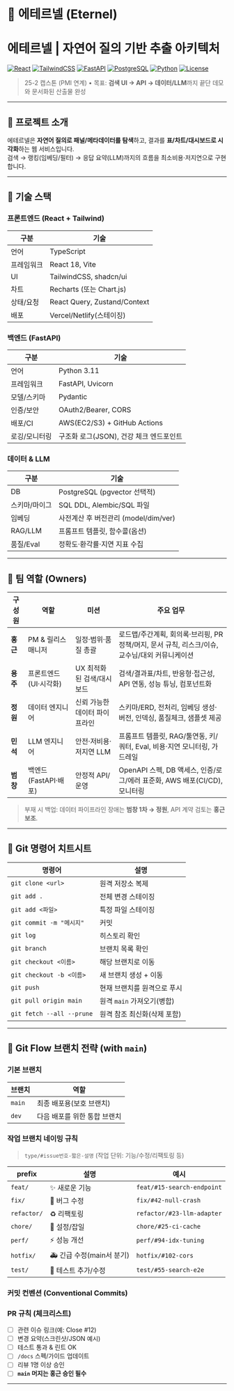 # 💎 에테르넬 (Eternel)

# 에테르넬 | 자연어 질의 기반 추출 아키텍처

[![React](https://img.shields.io/badge/React-18-61DAFB)](https://react.dev/)
[![TailwindCSS](https://img.shields.io/badge/TailwindCSS-3-38B2AC)](https://tailwindcss.com/)
[![FastAPI](https://img.shields.io/badge/FastAPI-0.11x-009688)](https://fastapi.tiangolo.com/)
[![PostgreSQL](https://img.shields.io/badge/PostgreSQL-16-336791)](https://www.postgresql.org/)
[![Python](https://img.shields.io/badge/Python-3.11-3776AB)](https://www.python.org/)
[![License](https://img.shields.io/badge/License-MIT-blue)](#)

> 25-2 캡스톤 (PMI 연계) • 목표: **검색 UI → API → 데이터/LLM**까지 끝단 데모와 문서화된 산출물 완성

---

## 📌 프로젝트 소개

에테르넬은 **자연어 질의로 패널/메타데이터를 탐색**하고, 결과를 **표/차트/대시보드로 시각화**하는 웹 서비스입니다.  
검색 → 랭킹(임베딩/필터) → 응답 요약(LLM)까지의 흐름을 최소비용·저지연으로 구현합니다.

---

## 🧰 기술 스택

### 프론트엔드 (React + Tailwind)

| 구분       | 기술                         |
| ---------- | ---------------------------- |
| 언어       | TypeScript                   |
| 프레임워크 | React 18, Vite               |
| UI         | TailwindCSS, shadcn/ui       |
| 차트       | Recharts (또는 Chart.js)     |
| 상태/요청  | React Query, Zustand/Context |
| 배포       | Vercel/Netlify(스테이징)     |

### 백엔드 (FastAPI)

| 구분          | 기술                                    |
| ------------- | --------------------------------------- |
| 언어          | Python 3.11                             |
| 프레임워크    | FastAPI, Uvicorn                        |
| 모델/스키마   | Pydantic                                |
| 인증/보안     | OAuth2/Bearer, CORS                     |
| 배포/CI       | AWS(EC2/S3) + GitHub Actions            |
| 로깅/모니터링 | 구조화 로그(JSON), 건강 체크 엔드포인트 |

### 데이터 & LLM

| 구분          | 기술                                 |
| ------------- | ------------------------------------ |
| DB            | PostgreSQL (pgvector 선택적)         |
| 스키마/마이그 | SQL DDL, Alembic/SQL 파일            |
| 임베딩        | 사전계산 후 버전관리 (model/dim/ver) |
| RAG/LLM       | 프롬프트 템플릿, 함수콜(옵션)        |
| 품질/Eval     | 정확도·환각률·지연 지표 수집         |

---

## 👥 팀 역할 (Owners)

| 구성원   | 역할                  | 미션                          | 주요 업무                                                                                      |
| -------- | --------------------- | ----------------------------- | ---------------------------------------------------------------------------------------------- |
| **홍근** | PM & 릴리스 매니저    | 일정·범위·품질 총괄           | 로드맵/주간계획, 회의록·브리핑, PR 정책/머지, 문서 규칙, 리스크/이슈, 교수님/대외 커뮤니케이션 |
| **용주** | 프론트엔드(UI·시각화) | UX 최적화된 검색/대시보드     | 검색/결과표/차트, 반응형·접근성, API 연동, 성능 튜닝, 컴포넌트화                               |
| **정원** | 데이터 엔지니어       | 신뢰 가능한 데이터 파이프라인 | 스키마/ERD, 전처리, 임베딩 생성·버전, 인덱싱, 품질체크, 샘플셋 제공                            |
| **민석** | LLM 엔지니어          | 안전·저비용·저지연 LLM        | 프롬프트 템플릿, RAG/툴연동, 키/쿼터, Eval, 비용·지연 모니터링, 가드레일                       |
| **범창** | 백엔드(FastAPI·배포)  | 안정적 API/운영               | OpenAPI 스펙, DB 액세스, 인증/로그/에러 표준화, AWS 배포(CI/CD), 모니터링                      |

> 부재 시 백업: 데이터 파이프라인 장애는 **범창 1차 → 정원**, API 계약 검토는 **홍근 보조**.

---

## 🧭 Git 명령어 치트시트

| 명령어                    | 설명                        |
| ------------------------- | --------------------------- |
| `git clone <url>`         | 원격 저장소 복제            |
| `git add .`               | 전체 변경 스테이징          |
| `git add <파일>`          | 특정 파일 스테이징          |
| `git commit -m "메시지"`  | 커밋                        |
| `git log`                 | 히스토리 확인               |
| `git branch`              | 브랜치 목록 확인            |
| `git checkout <이름>`     | 해당 브랜치로 이동          |
| `git checkout -b <이름>`  | 새 브랜치 생성 + 이동       |
| `git push`                | 현재 브랜치를 원격으로 푸시 |
| `git pull origin main`    | 원격 `main` 가져오기(병합)  |
| `git fetch --all --prune` | 원격 참조 최신화(삭제 포함) |

---

## 🌿 Git Flow 브랜치 전략 (with `main`)

### 기본 브랜치

| 브랜치 | 역할                         |
| ------ | ---------------------------- |
| `main` | 최종 배포용(보호 브랜치)     |
| `dev`  | 다음 배포를 위한 통합 브랜치 |

### 작업 브랜치 네이밍 규칙

> `type/#issue번호-짧은-설명` (작업 단위: 기능/수정/리팩토링 등)

| prefix      | 설명                      | 예시                       |
| ----------- | ------------------------- | -------------------------- |
| `feat/`     | ✨ 새로운 기능            | `feat/#15-search-endpoint` |
| `fix/`      | 🐛 버그 수정              | `fix/#42-null-crash`       |
| `refactor/` | ♻️ 리팩토링               | `refactor/#23-llm-adapter` |
| `chore/`    | 🧹 설정/잡일              | `chore/#25-ci-cache`       |
| `perf/`     | ⚡ 성능 개선              | `perf/#94-idx-tuning`      |
| `hotfix/`   | 🚑 긴급 수정(main서 분기) | `hotfix/#102-cors`         |
| `test/`     | 🧪 테스트 추가/수정       | `test/#55-search-e2e`      |

### 커밋 컨벤션 (Conventional Commits)

### PR 규칙 (체크리스트)

- [ ] 관련 이슈 링크(예: Close #12)
- [ ] 변경 요약(스크린샷/JSON 예시)
- [ ] 테스트 통과 & 린트 OK
- [ ] `/docs` 스펙/가이드 업데이트
- [ ] 리뷰 1명 이상 승인
- [ ] **`main` 머지는 홍근 승인 필수**

---
